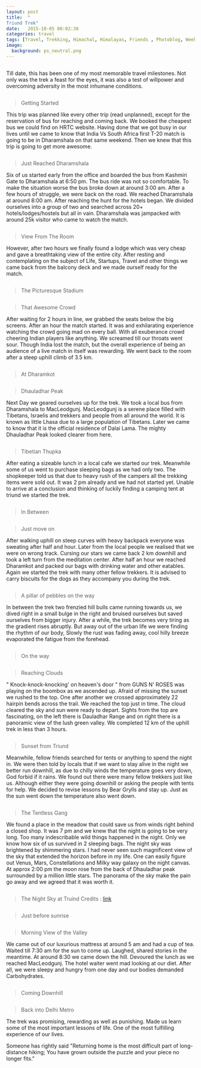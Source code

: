 ```yaml
---
layout: post
title:  "
Triund Trek"
date:   2015-10-05 00:02:38
categories: travel
tags: [Travel, Trekking, Himachal, Himalayas, Friends , Photoblog, WeekendDiaries]
image:
  background: ps_neutral.png
---
```

<img src="http://i.imgur.com/TvEtdlr.png" alt="">

Till date, this has been one of my most memorable travel milestones. Not only was the trek a feast for the eyes, it was also a test of willpower and overcoming adversity in the most inhumane conditions.

<img src="http://i.imgur.com/8Es3nr2.jpg" alt="">

>Getting Started

This trip was planned like every other trip (read unplanned), except for the reservation of bus for reaching and coming back. We booked the cheapest bus we could find on HRTC website. Having done that we got busy in our lives until we came to know that India Vs South Africa first T-20 match is going to be in Dharamshala on that same weekend. Then we knew that this trip is going to get more awesome.

<img src="http://i.imgur.com/fWaBgvQ.jpg" alt="">

>Just Reached Dharamshala

Six of us started early from the office and boarded the bus from Kashmiri Gate to Dharamshala at 6:50 pm. The bus ride was not so comfortable. To make the situation worse the bus broke down at around 3:00 am. After a few hours of struggle, we were back on the road. We reached Dharamshala at around 8:00 am. After reaching the hunt for the hotels began. We divided ourselves into a group of two and searched across 20+ hotels/lodges/hostels but all in vain. Dharamshala was jampacked with around 25k visitor who came to watch the match.

<img src="http://i.imgur.com/6gSpFcJ.jpg" alt="">

>View From The Room

However, after two hours we finally found a lodge which was very cheap and gave a breathtaking view of the entire city. After resting and contemplating on the subject of Life, Startups, Travel and other things we came back from the balcony deck and we made ourself ready for the match.

<img src="http://i.imgur.com/TCwZAeT.jpg" alt="">

>The Picturesque Stadium

<img src="http://i.imgur.com/MuRyFhS.jpg" alt="">

>That Awesome Crowd

After waiting for 2 hours in line, we grabbed the seats below the big screens. After an hour the match started. It was and exhilarating experience watching the crowd going mad on every ball. With all exuberance crowd cheering Indian players like anything. We screamed till our throats went sour. Though India lost the match, but the overall experience of being an audience of a live match in itself was rewarding. We went back to the room after a steep uphill climb of 3.5 km.

<img src="http://i.imgur.com/bKVuviT.jpg" alt="">

>At Dharamkot

<img src="http://i.imgur.com/mJ8Tnff.jpg" alt="">

>Dhauladhar Peak

Next Day we geared ourselves up for the trek. We took a local bus from Dharamshala to MacLeodgunj. MacLeodgunj is a serene place filled with Tibetans, Israelis and trekkers and people from all around the world. It is known as little Lhasa due to a large population of Tibetans. Later we came to know that it is the official residence of Dalai Lama. The mighty Dhauladhar Peak looked clearer from here.

<img src="http://i.imgur.com/L1lNPhR.jpg" alt="">

>Tibetian Thupka

After eating a sizeable lunch in a local cafe we started our trek. Meanwhile some of us went to purchase sleeping bags as we had only two. The shopkeeper told us that due to heavy rush of the campers all the trekking items were sold out. It was 2 pm already and we had not started yet. Unable to arrive at a conclusion and thinking of luckily finding a camping tent at triund we started the trek.

<img src="http://i.imgur.com/ejDsvuo.jpg" alt="">

>In Between

<img src="http://i.imgur.com/04UysFB.jpg" alt="">

>Just move on

After walking uphill on steep curves with heavy backpack everyone was sweating after half and hour. Later from the local people we realised that we were on wrong track. Cursing our stars we came back 2 km downhill and took a left turn from the meditation center. After half an hour we reached Dharamkot and packed our bags with drinking water and other eatables. Again we started the trek with many other fellow trekkers. It is advised to carry biscuits for the dogs as they accompany you during the trek.

<img src="http://i.imgur.com/uQ5JiGa.jpg" alt="">

>A pillar of pebbles on the way

In between the trek two frenzied hill bulls came running towards us, we dived right in a small bulge in the right and bruised ourselves but saved ourselves from bigger injury. After a while, the trek becomes very tiring as the gradient rises abruptly. But away out of the urban life we were finding the rhythm of our body, Slowly the rust was fading away, cool hilly breeze evaporated the fatigue from the forehead.

<img src="http://i.imgur.com/Q7t6IUp.jpg" alt="">

>On the way

<img src="http://i.imgur.com/O49c1e2.jpg" alt="">

>Reaching Clouds

" Knock-knock-knocking' on heaven's door " from GUNS N' ROSES was playing on the boombox as we ascended up. Afraid of missing the sunset we rushed to the top. One after another we crossed approximately 22 hairpin bends across the trail. We reached the top just in time. The cloud cleared the sky and sun were ready to depart. Sights from the top are fascinating, on the left there is Dauladhar Range and on right there is a panoramic view of the lush green valley. We completed 12 km of the uphill trek in less than 3 hours.

<img src="http://i.imgur.com/tyFhYFD.jpg" alt="">

>Sunset from Triund

Meanwhile, fellow friends searched for tents or anything to spend the night in. We were then told by locals that if we want to stay alive in the night we better run downhill, as due to chilly winds the temperature goes very down,  God forbid if it rains. We found out there were many fellow trekkers just like us. Although either they were going downhill or asking the people with tents for help. We decided to revise lessons by Bear Grylls and stay up. Just as the sun went down the temperature also went down.

<img src="http://i.imgur.com/4yrGFq0.jpg" alt="">

>The Tentless Gang

We found a place in the meadow that could save us from winds right behind a closed shop. It was 7 pm and we knew that the night is going to be very long. Too many indescribable wild things happened in the night. Only we know how six of us survived in 2 sleeping bags. The night sky was brightened by shimmering stars. I had never seen such magnificent view of the sky that extended the horizon before in my life. One can easily figure out Venus, Mars, Constellations and Milky way galaxy on the night canvas. At approx 2:00 pm the moon rose from the back of Dhauladhar peak surrounded by a million little stars. The panorama of the sky make the pain go away and we agreed that it was worth it.

<img src="http://i.imgur.com/o9HJljM.jpg" alt="">

>The Night Sky at Truind Credits : <a href="https://travellinghigh.wordpress.com/2014/06/15/kareri-lake-trek/_dsc0137/"> link</a>

<img src="http://i.imgur.com/Whfm1Jf.jpg" alt="">

>Just before sunrise

<img src="http://i.imgur.com/ksJGvNz.jpg" alt="">

> Morning View of the Valley

We came out of our luxurious mattress at around 5 am and had a cup of tea. Waited till 7:30 am for the sun to come up. Laughed, shared stories in the meantime. At around 8:30 we came down the hill.
Devoured the lunch as we reached MacLeodgunj. The hotel waiter went mad looking at our diet. After all, we were sleepy and hungry from one day and our bodies demanded Carbohydrates.

<img src="http://i.imgur.com/gb2nHw8.jpg" alt="">

>Coming Downhill

<img src="http://i.imgur.com/HlJ6x1j.jpg" alt="">

>Back into Delhi Metro

The trek was promising, rewarding as well as punishing. Made us learn some of the most important lessons of life.
One of the most fulfilling experience of our lives.

Someone has rightly said "Returning home is the most difficult part of long-distance hiking; You have grown outside the puzzle and your piece no longer fits."
